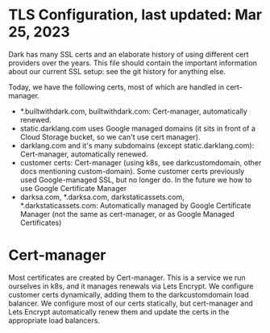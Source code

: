 # TLS Configuration, last updated: Mar 25, 2023

Dark has many SSL certs and an elaborate history of using different cert providers
over the years. This file should contain the important information about our current
SSL setup: see the git history for anything else.

Today, we have the following certs, most of which are handled in cert-manager.

- \*.builtwithdark.com, builtwithdark.com: Cert-manager, automatically renewed.
- static.darklang.com uses Google managed domains (it sits in front of a Cloud
  Storage bucket, so we can't use cert manager).
- darklang.com and it's many subdomains (except static.darklang.com): Cert-manager,
  automatically renewed.
- customer certs: Cert-manager (using k8s, see darkcustomdomain, other docs
  mentioning custom-domain). Some customer certs previously used Google-managed SSL,
  but no longer do. In the future we how to use Google Certificate Manager
- darksa.com, \*.darksa.com, darkstaticassets.com, \*.darkstaticassets.com:
  Automatically managed by Google Certificate Manager (not the same as cert-manager,
  or as Google Managed Certificates)

# Cert-manager

Most certificates are created by Cert-manager. This is a service we run ourselves in
k8s, and it manages renewals via Lets Encrypt. We configure customer certs
dynamically, adding them to the darkcustomdomain load balancer. We configure most of
our certs statically, but cert-manager and Lets Encrypt automatically renew them and
update the certs in the appropriate load balancers.
